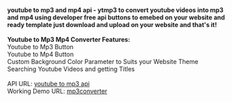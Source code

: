 <b>youtube to mp3 and mp4 api - ytmp3 to convert youtube videos into mp3 and mp4 using developer free api buttons to emebed on your website and ready template just download and upload on your website and that's it!</b>
<br><br>
<b>Youtube to Mp3 Mp4 Converter Features:</b>
<br>
Youtube to Mp3 Button
<br>
Youtube to Mp4 Button
<br>
Custom Background Color Parameter to Suits your Website Theme
<br>
Searching Youtube Videos and getting Titles
<br><br>
API URL: <a href="https://ytmp3api.cyou/">youtube to mp3 api</a>
<br>
Working Demo URL: <a href="https://mp3converter.cyou/">mp3converter</a>
